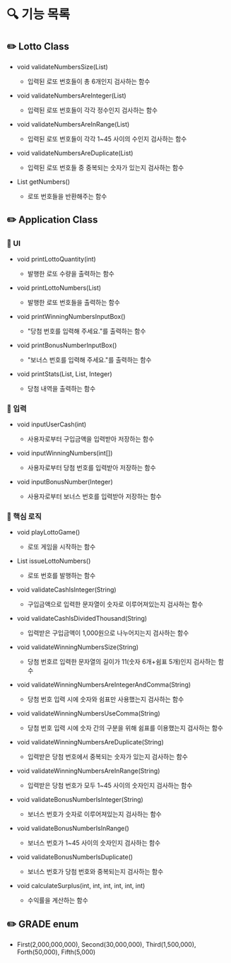 # 🔍 기능 목록

## ✏️ Lotto Class


- void validateNumbersSize(List<Integer>)
  -  입력된 로또 번호들이 총 6개인지 검사하는 함수


- void validateNumbersAreInteger(List<Integer>)
    - 입력된 로또 번호들이 각각 정수인지 검사하는 함수


- void validateNumbersAreInRange(List<Integer>)
  - 입력된 로또 번호들이 각각 1~45 사이의 수인지 검사하는 함수


- void validateNumbersAreDuplicate(List<Integer>)
  - 입력된 로또 번호들 중 중복되는 숫자가 있는지 검사하는 함수

- List<Integer> getNumbers()
  - 로또 번호들을 반환해주는 함수


## ✏️ Application Class

### 🚀 UI


- void printLottoQuantity(int)
  - 발행한 로또 수량을 출력하는 함수


- void printLottoNumbers(List<Integer>)
  - 발행한 로또 번호들을 출력하는 함수


- void printWinningNumbersInputBox()
  - "당첨 번호를 입력해 주세요."를 출력하는 함수


- void printBonusNumberInputBox()
  - "보너스 번호를 입력해 주세요."를 출력하는 함수


- void printStats(List<Lotto>, List<Integer>, Integer)
  - 당첨 내역을 출력하는 함수


### 🚀 입력

- void inputUserCash(int)
  - 사용자로부터 구입금액을 입력받아 저장하는 함수


- void inputWinningNumbers(int[])
  - 사용자로부터 당첨 번호를 입력받아 저장하는 함수


- void inputBonusNumber(Integer)
  - 사용자로부터 보너스 번호를 입력받아 저장하는 함수

  
### 🚀 핵심 로직

- void playLottoGame()
  - 로또 게임을 시작하는 함수


- List<Integer> issueLottoNumbers()
  - 로또 번호를 발행하는 함수


- void validateCashIsInteger(String)
  - 구입금액으로 입력한 문자열이 숫자로 이루어져있는지 검사하는 함수


- void validateCashIsDividedThousand(String)
  - 입력받은 구입금액이 1,000원으로 나누어지는지 검사하는 함수
  

- void validateWinningNumbersSize(String)
  - 당첨 번호르 입력한 문자열의 길이가 11(숫자 6개+쉼표 5개)인지 검사하는 함수
  

- void validateWinningNumbersAreIntegerAndComma(String)
  - 당첨 번호 입력 시에 숫자와 쉼표만 사용했는지 검사하는 함수


- void validateWinningNumbersUseComma(String)
  - 당첨 번호 입력 시에 숫자 간의 구분을 위해 쉼표를 이용했는지 검사하는 함수


- void validateWinningNumbersAreDuplicate(String)
  - 입력받은 당첨 번호에서 중복되는 숫자가 있는지 검사하는 함수


- void validateWinningNumbersAreInRange(String)
  - 입력받은 당첨 번호가 모두 1~45 사이의 숫자인지 검사하는 함수
  

- void validateBonusNumberIsInteger(String)
  - 보너스 번호가 숫자로 이루어져있는지 검사하는 함수


- void validateBonusNumberIsInRange()
  - 보너스 번호가 1~45 사이의 숫자인지 검사하는 함수


- void validateBonusNumberIsDuplicate()
  - 보너스 번호가 당첨 번호와 중복되는지 검사하는 함수


- void calculateSurplus(int, int, int, int, int, int)
  - 수익률을 계산하는 함수


## ✏️ GRADE enum


- First(2,000,000,000), Second(30,000,000), Third(1,500,000), Forth(50,000), Fifth(5,000)